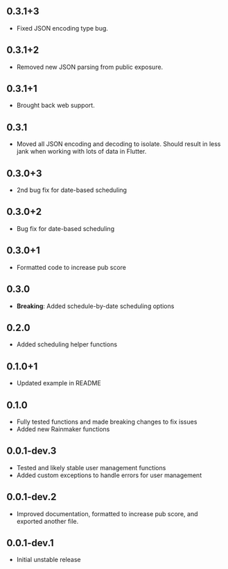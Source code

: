 ## 0.3.1+3

- Fixed JSON encoding type bug.

## 0.3.1+2

- Removed new JSON parsing from public exposure.

## 0.3.1+1

- Brought back web support.

## 0.3.1

- Moved all JSON encoding and decoding to isolate. Should result in less jank when working with lots of data in Flutter.

## 0.3.0+3

- 2nd bug fix for date-based scheduling

## 0.3.0+2

- Bug fix for date-based scheduling

## 0.3.0+1

- Formatted code to increase pub score

## 0.3.0

- **Breaking**: Added schedule-by-date scheduling options

## 0.2.0

- Added scheduling helper functions

## 0.1.0+1

- Updated example in README

## 0.1.0

- Fully tested functions and made breaking changes to fix issues
- Added new Rainmaker functions

## 0.0.1-dev.3

- Tested and likely stable user management functions
- Added custom exceptions to handle errors for user management

## 0.0.1-dev.2

- Improved documentation, formatted to increase pub score, and exported another file.
## 0.0.1-dev.1

- Initial unstable release
